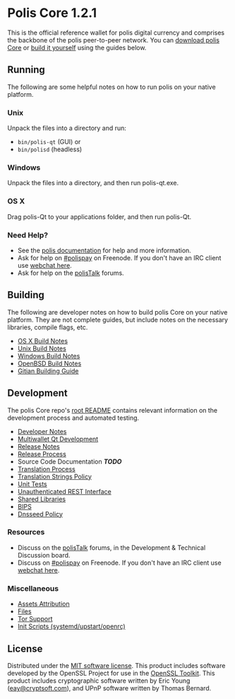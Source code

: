 

Polis Core 1.2.1
=====================

This is the official reference wallet for polis digital currency and comprises the backbone of the polis peer-to-peer network. You can [download polis Core](https://www.polis.org/downloads/) or [build it yourself](#building) using the guides below.

Running
---------------------
The following are some helpful notes on how to run polis on your native platform.

### Unix

Unpack the files into a directory and run:

- `bin/polis-qt` (GUI) or
- `bin/polisd` (headless)

### Windows

Unpack the files into a directory, and then run polis-qt.exe.

### OS X

Drag polis-Qt to your applications folder, and then run polis-Qt.

### Need Help?

* See the [polis documentation](https://polispay.atlassian.net/wiki/display/DOC)
for help and more information.
* Ask for help on [#polispay](http://webchat.freenode.net?channels=polispay) on Freenode. If you don't have an IRC client use [webchat here](http://webchat.freenode.net?channels=polispay).
* Ask for help on the [polisTalk](https://polistalk.org/) forums.

Building
---------------------
The following are developer notes on how to build polis Core on your native platform. They are not complete guides, but include notes on the necessary libraries, compile flags, etc.

- [OS X Build Notes](build-osx.md)
- [Unix Build Notes](build-unix.md)
- [Windows Build Notes](build-windows.md)
- [OpenBSD Build Notes](build-openbsd.md)
- [Gitian Building Guide](gitian-building.md)

Development
---------------------
The polis Core repo's [root README](/README.md) contains relevant information on the development process and automated testing.

- [Developer Notes](developer-notes.md)
- [Multiwallet Qt Development](multiwallet-qt.md)
- [Release Notes](release-notes.md)
- [Release Process](release-process.md)
- Source Code Documentation ***TODO***
- [Translation Process](translation_process.md)
- [Translation Strings Policy](translation_strings_policy.md)
- [Unit Tests](unit-tests.md)
- [Unauthenticated REST Interface](REST-interface.md)
- [Shared Libraries](shared-libraries.md)
- [BIPS](bips.md)
- [Dnsseed Policy](dnsseed-policy.md)

### Resources
* Discuss on the [polisTalk](https://polistalk.org/) forums, in the Development & Technical Discussion board.
* Discuss on [#polispay](http://webchat.freenode.net/?channels=polispay) on Freenode. If you don't have an IRC client use [webchat here](http://webchat.freenode.net/?channels=polispay).

### Miscellaneous
- [Assets Attribution](assets-attribution.md)
- [Files](files.md)
- [Tor Support](tor.md)
- [Init Scripts (systemd/upstart/openrc)](init.md)

License
---------------------
Distributed under the [MIT software license](http://www.opensource.org/licenses/mit-license.php).
This product includes software developed by the OpenSSL Project for use in the [OpenSSL Toolkit](https://www.openssl.org/). This product includes
cryptographic software written by Eric Young ([eay@cryptsoft.com](mailto:eay@cryptsoft.com)), and UPnP software written by Thomas Bernard.
